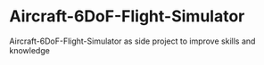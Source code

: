 # Aircraft-6DoF-Flight-Simulator
Aircraft-6DoF-Flight-Simulator as side project to improve skills and knowledge
